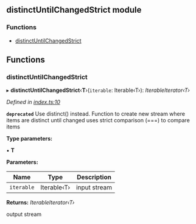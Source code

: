 ## distinctUntilChangedStrict module

### Functions

* [distinctUntilChangedStrict](README.md#distinctuntilchangedstrict)

## Functions

###  distinctUntilChangedStrict

▸ **distinctUntilChangedStrict**‹**T**›(`iterable`: Iterable‹T›): *IterableIterator‹T›*

*Defined in [index.ts:10](https://github.com/andres-kovalev/pragmatic-streams/blob/master/src/streams/distinctUntilChangedStrict/index.ts#L10)*

**`deprecated`** Use distinct() instead.
Function to create new stream where items are distinct until changed
uses strict comparison (===) to compare items

**Type parameters:**

▪ **T**

**Parameters:**

Name | Type | Description |
------ | ------ | ------ |
`iterable` | Iterable‹T› | input stream |

**Returns:** *IterableIterator‹T›*

output stream
